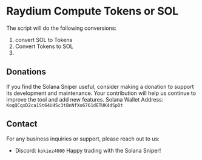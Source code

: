 # Raydium Compute Tokens or SOL
The script will do the following conversions:
  1. convert SOL to Tokens
  2. Convert Tokens to SOL
  3. 

## Donations
If you find the Solana Sniper useful, consider making a donation to support its development and maintenance. Your contribution will help us continue to improve the tool and add new features.
Solana Wallet Address: `KoqQCqxD2ca1St64U4Sc3tBnNfXo6761dETUK4dSpDt`

## Contact
For any business inquiries or support, please reach out to us:
- Discord: `kokiez4000`
Happy trading with the Solana Sniper!
